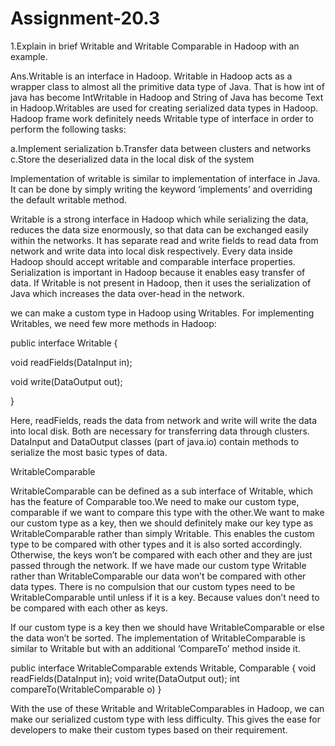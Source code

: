# Assignment-20.3

1.Explain in brief Writable and Writable Comparable in Hadoop with an example.

Ans.Writable is an interface in Hadoop. Writable in Hadoop acts as a wrapper class to almost all the primitive data type of Java. That is how int of java has become IntWritable in Hadoop and String of Java has become Text in Hadoop.Writables are used for creating serialized data types in Hadoop.
Hadoop frame work definitely needs Writable type of interface in order to perform the following tasks:

a.Implement serialization
b.Transfer data between clusters and networks
c.Store the deserialized data in the local disk of the system

Implementation of writable is similar to implementation of interface in Java. It can be done by simply writing the keyword ‘implements’ and overriding the default writable method.

Writable is a strong interface in Hadoop which while serializing the data, reduces the data size enormously, so that data can be exchanged easily within the networks. It has separate read and write fields to read data from network and write data into local disk respectively. Every data inside Hadoop should accept writable and comparable interface properties.
Serialization is important in Hadoop because it enables easy transfer of data. If Writable is not present in Hadoop, then it uses the serialization of Java which increases the data over-head in the network.

we can make a custom type in Hadoop using Writables.
For implementing Writables, we need few more methods in Hadoop:

public interface Writable {
 
void readFields(DataInput in);
 
void write(DataOutput out);
 
}

Here, readFields, reads the data from network and write will write the data into local disk. Both are necessary for transferring data through clusters. DataInput and DataOutput classes (part of java.io) contain methods to serialize the most basic types of data.

WritableComparable

WritableComparable can be defined as a sub interface of Writable, which has the feature of Comparable too.We need to make our custom type, comparable if we want to compare this type with the other.We want to make our custom type as a key, then we should definitely make our key type as WritableComparable rather than simply Writable. This enables the custom type to be compared with other types and it is also sorted accordingly. Otherwise, the keys won’t be compared with each other and they are just passed through the network.
If we have made our custom type Writable rather than WritableComparable our data won’t be compared with other data types. There is no compulsion that our custom types need to be WritableComparable until unless if it is a key. Because values don’t need to be compared with each other as keys.

If our custom type is a key then we should have WritableComparable or else the data won’t be sorted.
The implementation of WritableComparable is similar to Writable but with an additional ‘CompareTo’ method inside it.

public interface WritableComparable extends Writable, Comparable
{
    void readFields(DataInput in);
    void write(DataOutput out);
    int compareTo(WritableComparable o)
}

With the use of these Writable and WritableComparables in Hadoop, we can make our serialized custom type with less difficulty. This gives the ease for developers to make their custom types based on their requirement.

